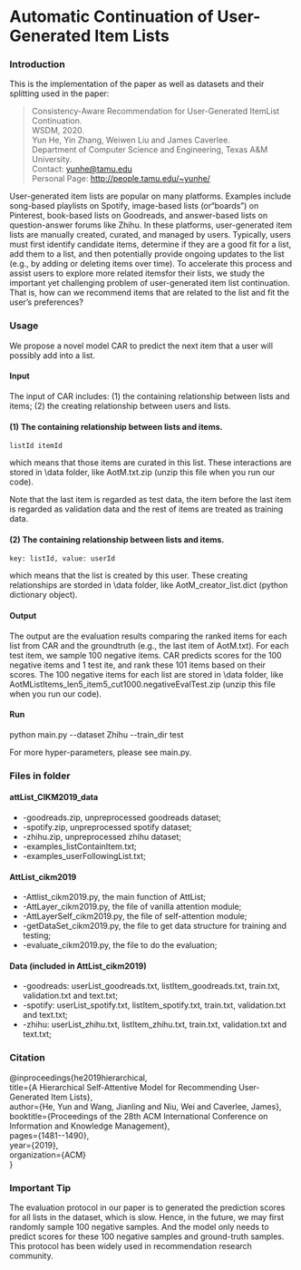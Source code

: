 # Automatic Continuation of User-Generated Item Lists 

### Introduction

This is the implementation of the paper as well as datasets and their splitting used in the paper:<br>
> Consistency-Aware Recommendation for User-Generated ItemList Continuation.<br>
> WSDM, 2020.<br>
> Yun He, Yin Zhang, Weiwen Liu and James Caverlee.<br>
> Department of Computer Science and Engineering, Texas A&M University.<br>
> Contact: yunhe@tamu.edu <br>
> Personal Page: http://people.tamu.edu/~yunhe/ <br>

User-generated item lists are popular on many platforms. Examples include song-based playlists on Spotify, image-based lists (or“boards”) on Pinterest, book-based lists on Goodreads, and answer-based lists on question-answer forums like Zhihu.
In these platforms, user-generated item lists are manually created, curated, and managed by users. 
Typically, users must first identify candidate items, determine if they are a good fit for a list, add them to a list, and then potentially provide ongoing updates
to the list (e.g., by adding or deleting items over time). To accelerate this process and assist users to explore more related itemsfor their lists, 
we study the important yet challenging problem of user-generated item list continuation. That is, how can we recommend items that are related to the list and fit the user’s preferences?

### Usage 
We propose a novel model CAR to predict the next item that a user will possibly add into a list.

#### Input
The input of CAR includes: (1) the containing relationship between lists and items; (2) the creating relationship between users and lists.

#### (1) The containing relationship between lists and items.
``listId itemId``

which means that those items are curated in this list. These interactions are stored in \data folder, like AotM.txt.zip (unzip this file when you run our code). 

Note that the last item is regarded as test data, the item before the last item is regarded as validation data and the rest of items are treated as training data.

#### (2) The containing relationship between lists and items.
``key: listId, value: userId``

which means that the list is created by this user. These creating relationships are storded in \data folder, like AotM_creator_list.dict (python dictionary object).

#### Output
The output are the evaluation results comparing the ranked items for each list from CAR and the groundtruth (e.g., the last item of AotM.txt). For each test item, we sample 100 negative items. CAR predicts scores for the 100 negative items and 1 test ite, and rank these 101 items based on their scores. The 100 negative items for each list are stored in \data folder, like AotMListItems_len5_item5_cut1000.negativeEvalTest.zip (unzip this file when you run our code).

#### Run
python main.py --dataset Zhihu --train_dir test

For more hyper-parameters, please see main.py.

### Files in folder

#### attList_CIKM2019_data
- -goodreads.zip, unpreprocessed goodreads dataset;
- -spotify.zip, unpreprocessed spotify dataset;
- -zhihu.zip, unpreprocessed zhihu dataset;
- -examples_listContainItem.txt;
- -examples_userFollowingList.txt;

#### AttList_cikm2019
- -Attlist_cikm2019.py, the main function of AttList;
- -AttLayer_cikm2019.py, the file of vanilla attention module;
- -AttLayerSelf_cikm2019.py, the file of self-attention module;
- -getDataSet_cikm2019.py, the file to get data structure for training and testing;
- -evaluate_cikm2019.py, the file to do the evaluation;

#### Data (included in AttList_cikm2019)
- -goodreads: userList_goodreads.txt, listItem_goodreads.txt, train.txt, validation.txt and text.txt;
- -spotify: userList_spotify.txt, listItem_spotify.txt, train.txt, validation.txt and text.txt;
- -zhihu: userList_zhihu.txt, listItem_zhihu.txt, train.txt, validation.txt and text.txt;

### Citation
@inproceedings{he2019hierarchical,<br>
  title={A Hierarchical Self-Attentive Model for Recommending User-Generated Item Lists},<br>
  author={He, Yun and Wang, Jianling and Niu, Wei and Caverlee, James},<br>
  booktitle={Proceedings of the 28th ACM International Conference on Information and Knowledge Management},<br>
  pages={1481--1490},<br>
  year={2019},<br>
  organization={ACM}<br>
}<br>

### Important Tip
The evaluation protocol in our paper is to generated the prediction scores for all lists in the dataset, which is slow. Hence, in the future, we may first randomly sample 100 negative samples. And the model only needs to predict scores for these 100 negative samples and ground-truth samples. This protocol has been widely used in recommendation research community.

